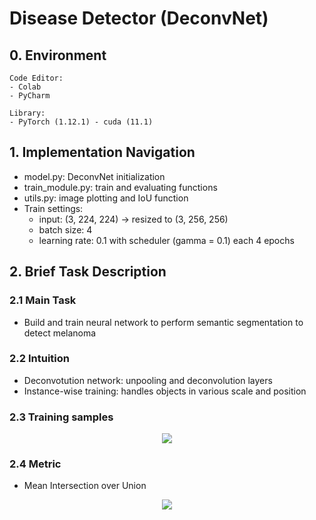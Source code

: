 # Disease Detector (DeconvNet)

## 0. Environment

```
Code Editor:
- Colab
- PyCharm

Library:
- PyTorch (1.12.1) - cuda (11.1)
```

## 1. Implementation Navigation

- model.py: DeconvNet initialization
- train_module.py: train and evaluating functions
- utils.py: image plotting and IoU function
- Train settings:
    * input: (3, 224, 224) -> resized to (3, 256, 256)
    * batch size: 4
    * learning rate: 0.1 with scheduler (gamma = 0.1) each 4 epochs

## 2. Brief Task Description

### 2.1 Main Task
- Build and train neural network to perform semantic segmentation to detect melanoma

### 2.2 Intuition
- Deconvotution network: unpooling and deconvolution layers
- Instance-wise training: handles objects in various scale and position

### 2.3 Training samples
<p align="center">
  <img src="https://github.com/lllchak/DiseaseDetector/blob/master/img/train_samples.jpg" />
</p>

### 2.4 Metric
- Mean Intersection over Union
<p align="center">
  <img src="https://github.com/lllchak/DiseaseDetector/blob/master/img/iou_formula_image.png" />
</p>